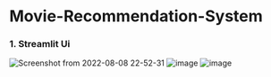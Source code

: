 # Movie-Recommendation-System

### 1. Streamlit Ui


![Screenshot from 2022-08-08 22-52-31](https://user-images.githubusercontent.com/37560890/183476686-578cb24a-16d1-4f0e-980c-2b68be532daf.png)
![image](https://user-images.githubusercontent.com/37560890/183476828-a751733c-11b3-436f-be30-409a8e1cba3a.png)
![image](https://user-images.githubusercontent.com/37560890/183477100-9334723e-ea9d-421f-b14d-8bef998e97d9.png)
